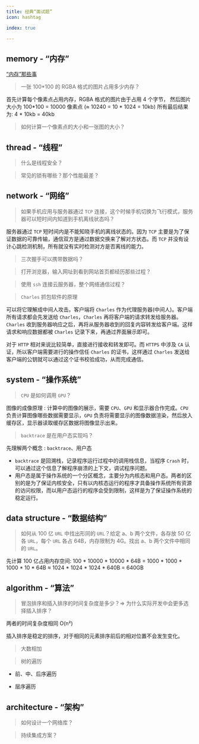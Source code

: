 ```yaml
---
title: 经典“面试题”
icon: hashtag

index: true

---
```


<!-- more -->

## memory - “内存”
 
  [“内存”那些事](memory.md)
  
> 一张 100*100 的 RGBA 格式的图片占用多少内存？

  首先计算每个像素点占用内存，RGBA 格式的图片由于占用 4 个字节，
  然后图片大小为 100*100 = 10000 像素点 (≈ 10240 = 10 * 1024 = 10kb)
  所有最后结果为: 4 * 10kb = 40kb
  
> 如何计算一个像素点的大小和一张图的大小？
  
## thread - “线程”

> 什么是线程安全？
  
> 常见的锁有哪些？那个性能最差？

## network - “网络”

> 如果手机应用与服务器通过 `TCP` 连接，这个时候手机切换为飞行模式，服务器可以短时间内知道到手机离线状态吗？

  服务器通过 `TCP` 短时间内是不能知晓手机的离线状态的。因为 `TCP` 主要是为了保证数据的可靠传输，通信双方是通过数据交换来了解对方状态。而 `TCP` 并没有设计心跳检测机制，所有就没有实时检测对方是否离线的能力。

> 三次握手可以携带数据吗？



> 打开浏览器，输入网址到看到网站首页都经历那些过程？

> 使用 `ssh` 连接云服务器，整个网络通信过程？

> `Charles` 抓包软件的原理

  可以将它理解成中间人攻击。客户端将 `Charles` 作为代理服务器(中间人)。客户端所有请求都会先发送给 `Charles`，`Charles` 再将客户端的请求转发给服务器。`Charles` 收到服务器响应之后，再将从服务器收到的回复内容转发给客户端。这样请求和响应数据都被 `Charles` 记录下来，再通过界面展示即可。
  
  对于 `HTTP` 相对来说比较简单，直接进行接收和转发即可。而 `HTTPS` 中涉及 `CA` 认证，所以客户端需要进行的操作信任 `Charles` 的证书，这样通过 `Charles` 发送给客户端的公钥就可以通过这个证书校验成功，从而完成通信。

## system - “操作系统”

> `CPU` 是如何调用 `GPU`？

  图像的成像原理 : 计算中的图像的展示，需要 `CPU`、`GPU` 和显示器合作完成。`CPU` 负责计算图像哪些数据需要显示，`GPU` 负责将需要显示的图像数据渲染，然后放入缓存区，显示器读取缓存区数据将图像显示出来。

> `backtrace` 是在用户态实现吗？

  先理解两个概念 : `backtrace`、用户态
  
  * `backtrace` 是回溯栈，记录程序运行过程中的调用栈信息，当程序 `Crash` 时，可以通过这个信息了解程序崩溃的上下文，调试程序问题。
  * 用户态是属于操作系统的一个分区概念，主要分为内核态和用户态。两者的区别的是为了保证内核安全，只有以内核态运行的程序才具备操作系统所有资源的访问权限，而以用户态运行的程序会受到限制，这样是为了保证操作系统的稳定运行。
  
## data structure - “数据结构”

> 如何从 100 亿 `URL` 中找出形同的 `URL`？给定 a、b 两个文件，各存放 50 亿各 `URL`，每个 `URL` 各占 64B，内存限制为 4G。找出 a、b 两个文件中相同的 `URL`。

  先计算 100 亿占用内存空间: 100 * 10000 * 10000 * 64B = 1000 * 1000 * 1000 * 10 * 64B
≈ 1024 * 1024 * 1024 * 640B = 640GB

## algorithm - “算法”

> 冒泡排序和插入排序的时间复杂度是多少？=> 为什么实际开发中会更多选择插入排序？

  两者的时间复杂度相同 O(n²)
  
  插入排序是稳定的排序，对于相同的元素排序前后的相对位置不会发生变化。

> 大数相加

> 树的遍历

  * 前、中、后序遍历
  
  * 层序遍历
  
## architecture - “架构”

> 如何设计一个网络库？

> 持续集成方案？